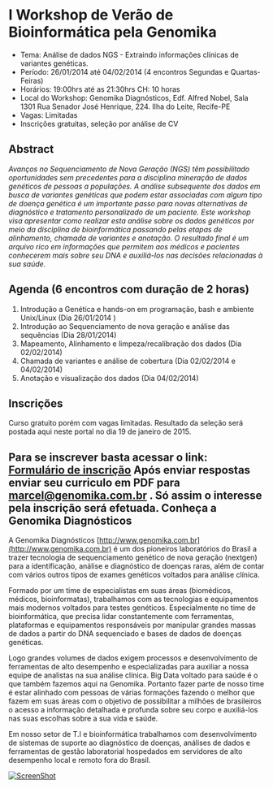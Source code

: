 I Workshop de Verão de Bioinformática pela Genomika
===============================

+ Tema: Análise de dados NGS -  Extraindo informações clínicas de variantes genéticas.
+ Período:  26/01/2014 até 04/02/2014  (4 encontros Segundas e Quartas-Feiras)
+ Horários: 19:00hrs até as 21:30hrs   CH: 10 horas 
+ Local do Workshop:  Genomika Diagnósticos, Edf. Alfred Nobel, Sala 1301  Rua Senador José Henrique, 224. Ilha do Leite, Recife-PE
+ Vagas: Limitadas
+ Inscrições gratuitas, seleção por análise de CV


Abstract
--------

_Avanços no Sequenciamento de Nova Geração (NGS) têm possibilitado oportunidades sem precedentes para a disciplina mineração de dados genéticos de pessoas a populações. A análise subsequente dos dados em busca de variantes genéticas que podem estar associadas com algum tipo de doença genética é um importante passo para novas alternativas de diagnóstico e tratamento personalizado de um paciente. Este workshop visa apresentar como realizar esta análise sobre os dados genéticos por meio da disciplina de bioinformática passando pelas etapas de alinhamento, chamada de variantes e anotação. O resultado final é um arquivo rico em informações que permitem aos médicos e pacientes conhecerem mais sobre seu DNA e auxiliá-los nas decisões relacionadas à sua saúde._


Agenda (6 encontros com duração de 2 horas)
-------------------------------------------

1.  Introdução a Genética e hands-on em programação, bash e ambiente Unix/Linux  (Dia 26/01/2014 )
2.  Introdução ao Sequenciamento de nova geração e análise das sequências (Dia 28/01/2014)
3.  Mapeamento, Alinhamento e limpeza/recalibração dos dados (Dia 02/02/2014)
4.  Chamada de variantes e análise de cobertura (Dia 02/02/2014 e 04/02/2014)
5.  Anotação e visualização dos dados (Dia 04/02/2014)

Inscrições
----------
Curso gratuito porém com vagas limitadas. Resultado da seleção será postada aqui neste portal no dia 19 de janeiro de 2015.

Para se inscrever basta acessar o link: [Formulário de inscrição](http://goo.gl/forms/ZjfIhNUMAs) Após enviar respostas enviar seu curriculo em PDF para marcel@genomika.com.br . Só assim o interesse pela inscrição será efetuada.
Conheça a Genomika Diagnósticos
-------------------------------

A Genomika Diagnósticos [http://www.genomika.com.br](http://www.genomika.com.br) é um dos pioneiros laboratórios do Brasil a trazer tecnologia de sequenciamento genético de nova geração (nextgen) para a identificação, análise e diagnóstico de doenças raras, além de contar com vários outros tipos de exames genéticos voltados para análise clínica.

Formado por um time de especialistas em suas áreas (biomédicos, médicos, bioinformatas), trabalhamos com as tecnologias e equipamentos mais modernos voltados para testes genéticos. Especialmente no time de bioinformática, que precisa lidar constantemente com ferramentas, plataformas e equipamentos responsáveis por manipular grandes massas de dados a partir do DNA sequenciado e bases de dados de doenças genéticas.  

Logo grandes volumes de dados exigem processos e desenvolvimento de ferramentas de alto desempenho e especializadas para auxiliar a nossa equipe de analistas na sua análise clínica.  Big Data voltado para saúde é o que também fazemos aqui na Genomika. Portanto fazer parte de nosso time é estar alinhado com pessoas de várias formações fazendo o melhor que fazem em suas áreas com o objetivo de possibilitar a milhões de brasileiros o acesso a informação detalhada e profunda sobre seu corpo e auxiliá-los nas suas escolhas sobre a sua vida e saúde.

Em nosso setor de T.I e bioinformática trabalhamos com desenvolvimento de sistemas de suporte ao diagnóstico de doenças, análises de dados e ferramentas de gestão laboratorial hospedados em servidores de alto desempenho local e remoto fora do Brasil.

[![ScreenShot](http://i1.ytimg.com/vi/pKA83K7sfS8/maxresdefault.jpg)](https://www.youtube.com/watch?v=pKA83K7sfS8)
